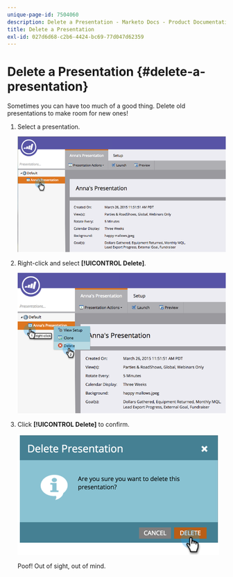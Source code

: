 ```yaml
---
unique-page-id: 7504060
description: Delete a Presentation - Marketo Docs - Product Documentation
title: Delete a Presentation
exl-id: 027d6d68-c2b6-4424-bc69-77d047d62359
---
```

# Delete a Presentation {#delete-a-presentation}

Sometimes you can have too much of a good thing. Delete old presentations to make room for new ones!

1. Select a presentation.

   ![](assets/image2015-3-26-12-3a26-3a41.png)

1. Right-click and select **[!UICONTROL Delete]**.

   ![](assets/image2015-3-26-12-3a26-3a51.png)

1. Click **[!UICONTROL Delete]** to confirm.

   ![](assets/image2015-3-20-16-3a21-3a10.png)

   Poof! Out of sight, out of mind.
